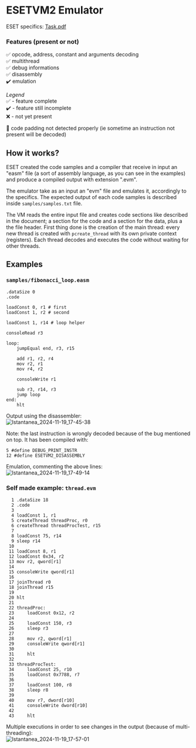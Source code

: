 # ESETVM2 Emulator

ESET specifics: [Task.pdf](https://github.com/user-attachments/files/17654238/Task.pdf)

### Features (present or not)

✅ opcode, address, constant and arguments decoding<br>
✅ multithread<br>
✅ debug informations<br>
✅ disassembly<br>
✔️  emulation<br>


*Legend*<br>
✅ - feature complete<br>
✔️  - feature still incomplete<br>
❌ - not yet present<br>

🐛 code padding not detected properly (ie sometime an instruction not present will be decoded)

## How it works?
ESET created the code samples and a compiler that receive in input an "easm" file (a sort of assembly language, as you can see in the examples) and produce a compiled output with extension ".evm".

The emulator take as an input an "evm" file and emulates it, accordingly to the specifics. The expected output of each code samples is described inside `samples/samples.txt` file.

The VM reads the entire input file and creates code sections like described in the document; a section for the code and a section for the data, plus a the file header.
First thing done is the creation of the main thread: every new thread is created with `pcreate_thread` with its own private context (registers). Each thread decodes and executes the code without waiting for other threads.

## Examples

### `samples/fibonacci_loop.easm`

```
.dataSize 0
.code

loadConst 0, r1 # first
loadConst 1, r2 # second

loadConst 1, r14 # loop helper

consoleRead r3

loop:
	jumpEqual end, r3, r15

	add r1, r2, r4
	mov r2, r1
	mov r4, r2
	
	consoleWrite r1
	
	sub r3, r14, r3
	jump loop
end:
	hlt
```

Output using the disassembler:<br>
![Istantanea_2024-11-19_17-45-38](https://github.com/user-attachments/assets/c1478466-c4e8-4f5a-80cd-32056399c590)

Note: the last instruction is wrongly decoded because of the bug mentioned on top.
It has been compiled with:
```
5 #define DEBUG_PRINT_INSTR
12 #define ESETVM2_DISASSEMBLY
```

Emulation, commenting the above lines:<br>
![Istantanea_2024-11-19_17-49-14](https://github.com/user-attachments/assets/5ca8b229-6b3f-4972-8954-44d5ea2d931c)

### Self made example: `thread.evm`

```
  1 .dataSize 18
  2 .code     
  3 
  4 loadConst 1, r1
  5 createThread threadProc, r0
  6 createThread threadProcTest, r15
  7 
  8 loadConst 75, r14          
  9 sleep r14                  
 10 
 11 loadConst 8, r1            
 12 loadConst 0x34, r2         
 13 mov r2, qword[r1]          
 14 
 15 consoleWrite qword[r1]     
 16 
 17 joinThread r0              
 18 joinThread r15             
 19 
 20 hlt
 21 
 22 threadProc:
 23     loadConst 0x12, r2
 24 
 25     loadConst 150, r3
 26     sleep r3
 27 
 28     mov r2, qword[r1]
 29     consoleWrite qword[r1]
 30 
 31     hlt
 32 
 33 threadProcTest:
 34     loadConst 25, r10
 35     loadConst 0x7788, r7
 36     
 37     loadConst 100, r8
 38     sleep r8
 39 
 40     mov r7, dword[r10]
 41     consoleWrite dword[r10]
 42 
 43     hlt
```

Multiple executions in order to see changes in the output (because of multi-threading):<br>
![Istantanea_2024-11-19_17-57-01](https://github.com/user-attachments/assets/5f91678d-2dba-4893-a082-ff7b5d8b90e6)


